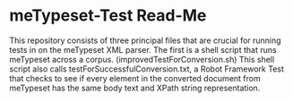 meTypeset-Test Read-Me
======

This repository consists of three principal files that are crucial for running tests in on the meTypeset XML parser. The first is a shell script that runs meTypeset across a corpus. (improvedTestForConversion.sh) This shell script also calls testForSuccessfulConversion.txt, a Robot Framework Test that checks to see if every element in the converted document from meTypeset has the same body text and XPath string representation. 
